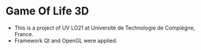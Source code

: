 # Game Of Life 3D

- This is a project of UV LO21 at Université de Technologie de Compiègne, France. 
- Framework Qt and OpenGL were applied. 